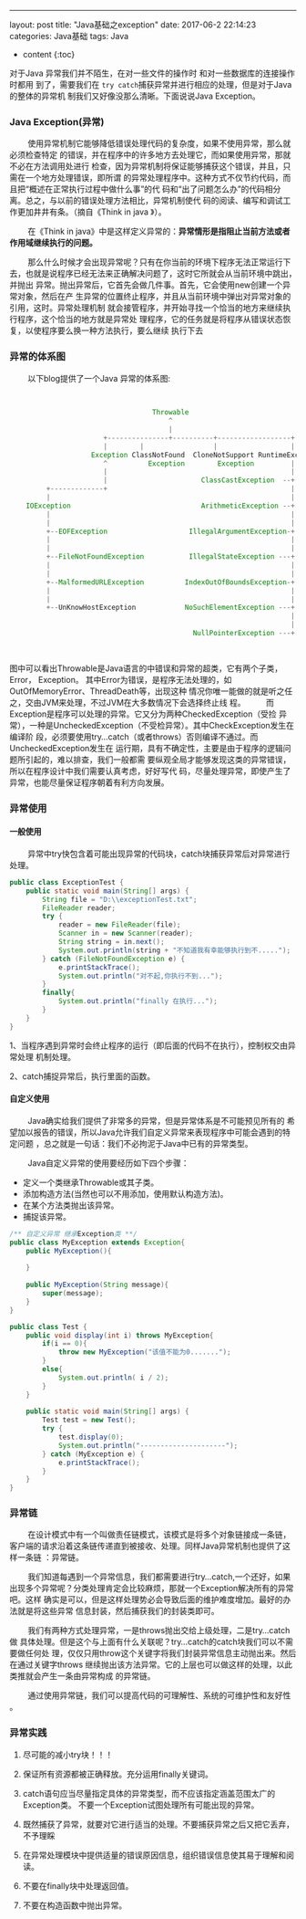 ---
layout: post
title:  "Java基础之exception"
date: 2017-06-2 22:14:23
categories: Java基础
tags:  Java 
* content
{:toc}  

对于Java 异常我们并不陌生，在对一些文件的操作时  和对一些数据库的连接操作时都用
到了，需要我们在 `try catch`捕获异常并进行相应的处理，但是对于Java的整体的异常机
制我们又好像没那么清晰。下面说说Java Exception。




### Java Exception(异常)

&emsp;&emsp; 使用异常机制它能够降低错误处理代码的复杂度，如果不使用异常，那么就必须检查特定
的错误，并在程序中的许多地方去处理它，而如果使用异常，那就不必在方法调用处进行
检查，因为异常机制将保证能够捕获这个错误，并且，只需在一个地方处理错误，即所谓
的异常处理程序中。这种方式不仅节约代码，而且把“概述在正常执行过程中做什么事”的代
码和“出了问题怎么办”的代码相分离。总之，与以前的错误处理方法相比，异常机制使代
码的阅读、编写和调试工作更加井井有条。（摘自《Think in java 》）。

&emsp;&emsp; 在《Think in java》中是这样定义异常的：**异常情形是指阻止当前方法或者作用域继续执行的问题。**

&emsp;&emsp; 那么什么时候才会出现异常呢？只有在你当前的环境下程序无法正常运行下
去，也就是说程序已经无法来正确解决问题了，这时它所就会从当前环境中跳出，并抛出
异常。抛出异常后，它首先会做几件事。首先，它会使用new创建一个异常对象，然后在产
生异常的位置终止程序，并且从当前环境中弹出对异常对象的引用，这时。异常处理机制
就会接管程序，并开始寻找一个恰当的地方来继续执行程序，这个恰当的地方就是异常处
理程序，它的任务就是将程序从错误状态恢复，以使程序要么换一种方法执行，要么继续
执行下去

### 异常的体系图 

&emsp;&emsp; 以下blog提供了一个Java 异常的体系图:

``` java
                                                                            
                                                                            
                                   Throwable                                         
                                       ^                                    
                                       |                                    
                       +---------------+----------+------------------+      
                       |        |                 |                  |      
                    Exception ClassNotFound  CloneNotSupport RuntimeExcetion
                       ^          Exception        Exception         |
                       |                                             | 
                       |                       ClassCastException  --+ 
         +-------------+                                             | 
         |                                                           | 
    IOException                                ArithmeticException --+ 
         |                                                           | 
         |                                                           | 
         +--EOFException                    IllegalArgumentException-+  
         |                                                           | 
         |                                                           | 
         +--FileNotFoundException           IllegalStateException ---+ 
         |                                                           | 
         |                                                           | 
         +--MalformedURLException          IndexOutOfBoundsException-+ 
         |                                                           |
         |                                                           | 
         +--UnKnowHostException            NoSuchElementException ---+ 
                                                                     | 
                                                                     | 
                                             NullPointerException ---+ 

                                                                        
```
图中可以看出Throwable是Java语言的中错误和异常的超类，它有两个子类，Error，
Exception。
其中Error为错误，是程序无法处理的，如OutOfMemoryError、ThreadDeath等，出现这种
情况你唯一能做的就是听之任之，交由JVM来处理，不过JVM在大多数情况下会选择终止线
程。
&emsp;&emsp; 而Exception是程序可以处理的异常。它又分为两种CheckedException（受捡
异常），一种是UncheckedException（不受检异常）。其中CheckException发生在编译阶
段，必须要使用try…catch（或者throws）否则编译不通过。而UncheckedException发生在
运行期，具有不确定性，主要是由于程序的逻辑问题所引起的，难以排查，我们一般都需
要纵观全局才能够发现这类的异常错误，所以在程序设计中我们需要认真考虑，好好写代
码，尽量处理异常，即使产生了异常，也能尽量保证程序朝着有利方向发展。

### 异常使用

#### 一般使用

&emsp;&emsp; 异常中try快包含着可能出现异常的代码块，catch块捕获异常后对异常进行处理。

``` java
public class ExceptionTest {
    public static void main(String[] args) {
        String file = "D:\\exceptionTest.txt";
        FileReader reader;
        try {
            reader = new FileReader(file);
            Scanner in = new Scanner(reader);  
            String string = in.next();  
            System.out.println(string + "不知道我有幸能够执行到不.....");
        } catch (FileNotFoundException e) {
            e.printStackTrace();
            System.out.println("对不起,你执行不到...");
        }  
        finally{
            System.out.println("finally 在执行...");
        }
    }
}
```
1、当程序遇到异常时会终止程序的运行（即后面的代码不在执行），控制权交由异常处理
机制处理。

2、catch捕捉异常后，执行里面的函数。

#### 自定义使用

&emsp;&emsp; Java确实给我们提供了非常多的异常，但是异常体系是不可能预见所有的
希望加以报告的错误，所以Java允许我们自定义异常来表现程序中可能会遇到的特定问题
，总之就是一句话：我们不必拘泥于Java中已有的异常类型。

&emsp;&emsp; Java自定义异常的使用要经历如下四个步骤：  
* 定义一个类继承Throwable或其子类。
* 添加构造方法(当然也可以不用添加，使用默认构造方法)。
* 在某个方法类抛出该异常。
* 捕捉该异常。

``` java
/** 自定义异常 继承Exception类 **/
public class MyException extends Exception{
    public MyException(){
        
    }
    
    public MyException(String message){
        super(message);
    }
}

public class Test {
    public void display(int i) throws MyException{
        if(i == 0){
            throw new MyException("该值不能为0.......");
        }
        else{
            System.out.println( i / 2);
        }
    }
    
    public static void main(String[] args) {
        Test test = new Test();
        try {
            test.display(0);
            System.out.println("---------------------");
        } catch (MyException e) {
            e.printStackTrace();
        }
    }
}

```

### 异常链

&emsp;&emsp; 在设计模式中有一个叫做责任链模式，该模式是将多个对象链接成一条链，
客户端的请求沿着这条链传递直到被接收、处理。同样Java异常机制也提供了这样一条链
：异常链。

&emsp;&emsp; 我们知道每遇到一个异常信息，我们都需要进行try…catch,一个还好，如果
出现多个异常呢？分类处理肯定会比较麻烦，那就一个Exception解决所有的异常吧。这样
确实是可以，但是这样处理势必会导致后面的维护难度增加。最好的办法就是将这些异常
信息封装，然后捕获我们的封装类即可。

&emsp;&emsp; 我们有两种方式处理异常，一是throws抛出交给上级处理，二是try…catch做
具体处理。但是这个与上面有什么关联呢？try…catch的catch块我们可以不需要做任何处
理，仅仅只用throw这个关键字将我们封装异常信息主动抛出来。然后在通过关键字throws
继续抛出该方法异常。它的上层也可以做这样的处理，以此类推就会产生一条由异常构成
的异常链。

&emsp;&emsp; 通过使用异常链，我们可以提高代码的可理解性、系统的可维护性和友好性
。

### 异常实践

1. 尽可能的减小try块！！！

2. 保证所有资源都被正确释放。充分运用finally关键词。

3. catch语句应当尽量指定具体的异常类型，而不应该指定涵盖范围太广的Exception类。
   不要一个Exception试图处理所有可能出现的异常。

4. 既然捕获了异常，就要对它进行适当的处理。不要捕获异常之后又把它丢弃，不予理睬

5. 在异常处理模块中提供适量的错误原因信息，组织错误信息使其易于理解和阅读。

6. 不要在finally块中处理返回值。

7. 不要在构造函数中抛出异常。
